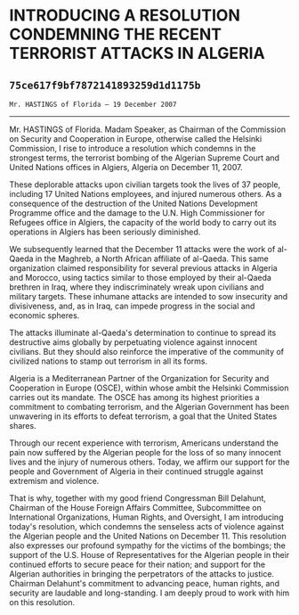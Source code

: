 # INTRODUCING A RESOLUTION CONDEMNING THE RECENT TERRORIST ATTACKS IN  ALGERIA
## `75ce617f9bf7872141893259d1d1175b`
`Mr. HASTINGS of Florida — 19 December 2007`

---


Mr. HASTINGS of Florida. Madam Speaker, as Chairman of the Commission 
on Security and Cooperation in Europe, otherwise called the Helsinki 
Commission, I rise to introduce a resolution which condemns in the 
strongest terms, the terrorist bombing of the Algerian Supreme Court 
and United Nations offices in Algiers, Algeria on December 11, 2007.

These deplorable attacks upon civilian targets took the lives of 37 
people, including 17 United Nations employees, and injured numerous 
others. As a consequence of the destruction of the United Nations 
Development Programme office and the damage to the U.N. High 
Commissioner for Refugees office in Algiers, the capacity of the world 
body to carry out its operations in Algiers has been seriously 
diminished.

We subsequently learned that the December 11 attacks were the work of 
al-Qaeda in the Maghreb, a North African affiliate of al-Qaeda. This 
same organization claimed responsibility for several previous attacks 
in Algeria and Morocco, using tactics similar to those employed by 
their al-Qaeda brethren in Iraq, where they indiscriminately wreak upon 
civilians and military targets. These inhumane attacks are intended to 
sow insecurity and divisiveness, and, as in Iraq, can impede progress 
in the social and economic spheres.


The attacks illuminate al-Qaeda's determination to continue to spread 
its destructive aims globally by perpetuating violence against innocent 
civilians. But they should also reinforce the imperative of the 
community of civilized nations to stamp out terrorism in all its forms.

Algeria is a Mediterranean Partner of the Organization for Security 
and Cooperation in Europe (OSCE), within whose ambit the Helsinki 
Commission carries out its mandate. The OSCE has among its highest 
priorities a commitment to combating terrorism, and the Algerian 
Government has been unwavering in its efforts to defeat terrorism, a 
goal that the United States shares.

Through our recent experience with terrorism, Americans understand 
the pain now suffered by the Algerian people for the loss of so many 
innocent lives and the injury of numerous others. Today, we affirm our 
support for the people and Government of Algeria in their continued 
struggle against extremism and violence.

That is why, together with my good friend Congressman Bill Delahunt, 
Chairman of the House Foreign Affairs Committee, Subcommittee on 
International Organizations, Human Rights, and Oversight, I am 
introducing today's resolution, which condemns the senseless acts of 
violence against the Algerian people and the United Nations on December 
11. This resolution also expresses our profound sympathy for the 
victims of the bombings; the support of the U.S. House of 
Representatives for the Algerian people in their continued efforts to 
secure peace for their nation; and support for the Algerian authorities 
in bringing the perpetrators of the attacks to justice. Chairman 
Delahunt's commitment to advancing peace, human rights, and security 
are laudable and long-standing. I am deeply proud to work with him on 
this resolution.

